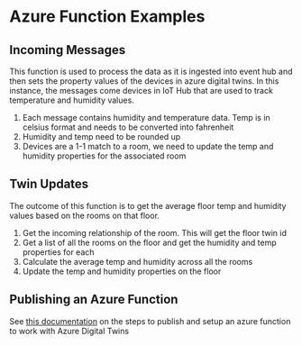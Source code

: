 # Azure Function Examples

## Incoming Messages

This function is used to process the data as it is ingested into event hub and then sets the property values of the devices in azure digital twins. In this instance, the messages come devices in IoT Hub that are used to track temperature and humidity values.
        
1. Each message contains humidity and temperature data. Temp is in celsius format and needs to be converted into fahrenheit
2. Humidity and temp need to be rounded up
3. Devices are a 1-1 match to a room, we need to update the temp and humidity properties for the associated room

## Twin Updates

The outcome of this function is to get the average floor temp and humidity values based on the rooms on that floor. 
         
1. Get the incoming relationship of the room. This will get the floor twin id
2. Get a list of all the rooms on the floor and get the humidity and temp properties for each
3. Calculate the average temp and humidity across all the rooms
4. Update the temp and humidity properties on the floor

## Publishing an Azure Function

See [this documentation](https://docs.microsoft.com/en-us/azure/digital-twins/tutorial-end-to-end#set-up-the-sample-function-app) on the steps to publish and setup an azure function to work with Azure Digital Twins
